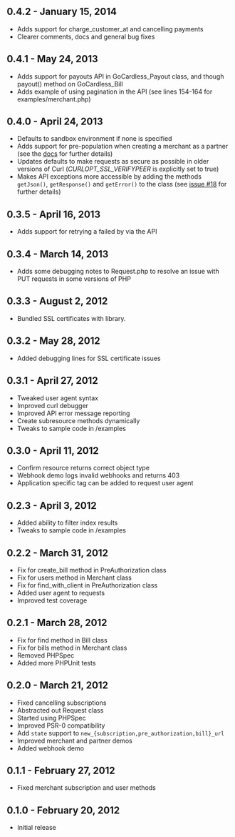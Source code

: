 ## 0.4.2 - January 15, 2014

- Adds support for charge_customer_at and cancelling payments
- Clearer comments, docs and general bug fixes

## 0.4.1 - May 24, 2013

- Adds support for payouts API in GoCardless_Payout class, and though payout() method on GoCardless_Bill
- Adds example of using pagination in the API (see lines 154-164 for examples/merchant.php)

## 0.4.0 - April 24, 2013

- Defaults to sandbox environment if none is specified
- Adds support for pre-population when creating a merchant as a partner (see the [docs](https://gocardless.com/docs/partner_guide#prepopulating-information) for further details)
- Updates defaults to make requests as secure as possible in older versions of Curl (*CURLOPT_SSL_VERIFYPEER* is explicitly set to true)
- Makes API exceptions more accessible by adding the methods `getJson()`, `getResponse()` and `getError()` to the class (see [issue #18](https://github.com/gocardless/gocardless-php/pull/18) for further details)

## 0.3.5 - April 16, 2013

- Adds support for retrying a failed by via the API

## 0.3.4 - March 14, 2013

- Adds some debugging notes to Request.php to resolve an issue with PUT
requests in some versions of PHP

## 0.3.3 - August 2, 2012

- Bundled SSL certificates with library.

## 0.3.2 - May 28, 2012

- Added debugging lines for SSL certificate issues

## 0.3.1 - April 27, 2012

- Tweaked user agent syntax
- Improved curl debugger
- Improved API error message reporting
- Create subresource methods dynamically
- Tweaks to sample code in /examples


## 0.3.0 - April 11, 2012

- Confirm resource returns correct object type
- Webhook demo logs invalid webhooks and returns 403
- Application specific tag can be added to request user agent


## 0.2.3 - April 3, 2012

- Added ability to filter index results
- Tweaks to sample code in /examples


## 0.2.2 - March 31, 2012

- Fix for create_bill method in PreAuthorization class
- Fix for users method in Merchant class
- Fix for find_with_client in PreAuthorization class
- Added user agent to requests
- Improved test coverage


## 0.2.1 - March 28, 2012

- Fix for find method in Bill class
- Fix for bills method in Merchant class
- Removed PHPSpec
- Added more PHPUnit tests


## 0.2.0 - March 21, 2012

- Fixed cancelling subscriptions
- Abstracted out Request class
- Started using PHPSpec
- Improved PSR-0 compatibility
- Add `state` support to `new_{subscription,pre_authorization,bill}_url`
- Improved merchant and partner demos
- Added webhook demo


## 0.1.1 - February 27, 2012

- Fixed merchant subscription and user methods


## 0.1.0 - February 20, 2012

- Initial release
